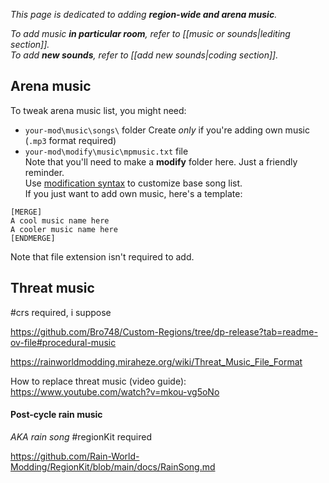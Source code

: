 *This page is dedicated to adding **region-wide and arena music**.*

*To add music **in particular room**, refer to [[music or sounds|lediting section]].*  
*To add **new sounds**, refer to [[add new sounds|coding section]].*

## Arena music
To tweak arena music list, you might need:
- `your-mod\music\songs\` folder 
	Create *only* if you're adding own music (`.mp3` format required)
-  `your-mod\modify\music\mpmusic.txt` file  
	Note that you'll need to make a **modify** folder here. Just a friendly reminder.  
	Use [modification syntax](https://rainworldmodding.miraheze.org/wiki/Downpour_Reference/Modification_Files) to customize base song list.  
	If you just want to add own music, here's a template:  

```
[MERGE]
A cool music name here
A cooler music name here
[ENDMERGE]
```
Note that file extension isn't required to add.

## Threat music
#crs required, i suppose

https://github.com/Bro748/Custom-Regions/tree/dp-release?tab=readme-ov-file#procedural-music

https://rainworldmodding.miraheze.org/wiki/Threat_Music_File_Format 

How to replace threat music (video guide):  
https://www.youtube.com/watch?v=mkou-vg5oNo

#### Post-cycle rain music
*AKA rain song*
#regionKit required

https://github.com/Rain-World-Modding/RegionKit/blob/main/docs/RainSong.md  